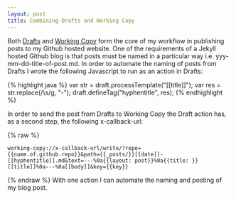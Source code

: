 ```yaml
---
layout: post
title: Combining Drafts and Working Copy
---
```

Both [Drafts](http://agiletortoise.com/drafts/) and [Working Copy](https://workingcopyapp.com) form the core of my workflow in publishing posts to my Github hosted website. One of the requirements of a Jekyll hosted Github blog is that posts must be named in a particular way i.e. yyy-mm-dd-title-of-post.md. In order to automate the naming of posts from Drafts I wrote the following Javascript to run as an action in Drafts:

{% highlight java %}
var str = draft.processTemplate("[[title]]");
var res = str.replace(/\s/g, "-");
draft.defineTag("hyphentitle", res);
{% endhighlight %}


In order to send the post from Drafts to Working Copy the Draft action has, as a second step, the following x-callback-url:

{% raw %}
```
working-copy://x-callback-url/write/?repo={{name.of.github.repo}}&path={{_posts/}}[[date]]-[[hyphentitle]].md&text=---%0a{{layout: post}}%0a{{title: }}[[title]]%0a---%0a[[body]]&key={{key}}
```
{% endraw %}
With one action I can automate the naming and posting of my blog post.